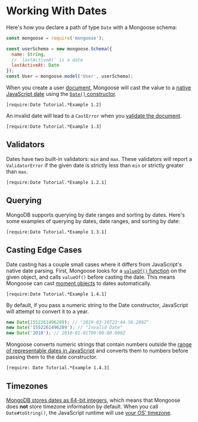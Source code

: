 # Working With Dates

Here's how you declare a path of type `Date` with a Mongoose schema:

```javascript
const mongoose = require('mongoose');

const userSchema = new mongoose.Schema({
  name: String,
  // `lastActiveAt` is a date
  lastActiveAt: Date
});
const User = mongoose.model('User', userSchema);
```

When you create a user [document](../documents.html), Mongoose will cast
the value to a [native JavaScript date](https://developer.mozilla.org/en-US/docs/Web/JavaScript/Reference/Global_Objects/Date)
using the [`Date()` constructor](https://developer.mozilla.org/en-US/docs/Web/JavaScript/Reference/Global_Objects/Date#Syntax).

```acquit
[require:Date Tutorial.*Example 1.2]
```

An invalid date will lead to a `CastError` when you [validate the document](../validation.html).

```acquit
[require:Date Tutorial.*Example 1.3]
```

## Validators

Dates have two built-in validators: `min` and `max`. These validators will
report a `ValidatorError` if the given date is strictly less than `min` or
strictly greater than `max`.

```acquit
[require:Date Tutorial.*Example 1.2.1]
```

## Querying

MongoDB supports querying by date ranges and sorting by dates. Here's some
examples of querying by dates, date ranges, and sorting by date:

```acquit
[require:Date Tutorial.*Example 1.3.1]
```

## Casting Edge Cases

Date casting has a couple small cases where it differs from JavaScript's
native date parsing. First, Mongoose looks for a [`valueOf()` function](https://www.w3schools.com/jsref/jsref_valueof_string.asp) on the given object,
and calls `valueOf()` before casting the date. This means Mongoose can cast
[moment objects](http://npmjs.com/package/moment) to dates automatically.

```acquit
[require:Date Tutorial.*Example 1.4.1]
```

By default, if you pass a numeric
string to the Date constructor, JavaScript will attempt to convert it to a
year.

```javascript
new Date(1552261496289); // "2019-03-10T23:44:56.289Z"
new Date('1552261496289'); // "Invalid Date"
new Date('2010'); // 2010-01-01T00:00:00.000Z
```

Mongoose converts numeric strings that contain numbers outside the [range of representable dates in JavaScript](https://stackoverflow.com/questions/11526504/minimum-and-maximum-date) and converts them to numbers before passing them to the date constructor.

```acquit
[require: Date Tutorial.*Example 1.4.3]
```

## Timezones

[MongoDB stores dates as 64-bit integers](http://bsonspec.org/spec.html), which
means that Mongoose does **not** store timezone information by default. When
you call `Date#toString()`, the JavaScript runtime will use [your OS' timezone](https://developer.mozilla.org/en-US/docs/Web/JavaScript/Reference/Global_Objects/Date/getTimezoneOffset).
